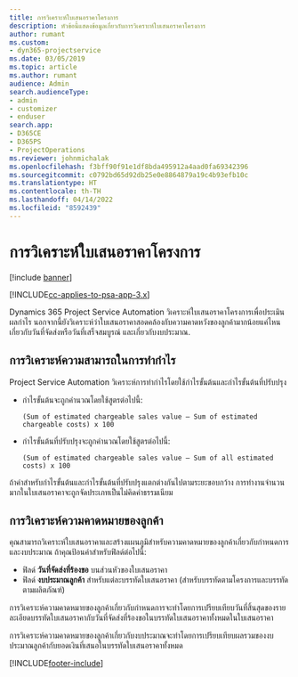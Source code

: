 ```yaml
---
title: การวิเคราะห์ใบเสนอราคาโครงการ
description: หัวข้อนี้แสดงข้อมูลเกี่ยวกับการวิเคราะห์ใบเสนอราคาโครงการ
author: rumant
ms.custom:
- dyn365-projectservice
ms.date: 03/05/2019
ms.topic: article
ms.author: rumant
audience: Admin
search.audienceType:
- admin
- customizer
- enduser
search.app:
- D365CE
- D365PS
- ProjectOperations
ms.reviewer: johnmichalak
ms.openlocfilehash: f3bff90f91e1df8bda495912a4aad0fa69342396
ms.sourcegitcommit: c0792bd65d92db25e0e8864879a19c4b93efb10c
ms.translationtype: HT
ms.contentlocale: th-TH
ms.lasthandoff: 04/14/2022
ms.locfileid: "8592439"
---
```

# <a name="analysis-of-project-quotes"></a>การวิเคราะห์ใบเสนอราคาโครงการ

[!include [banner](../includes/psa-now-project-operations.md)]

[!INCLUDE[cc-applies-to-psa-app-3.x](../includes/cc-applies-to-psa-app-3x.md)]

Dynamics 365 Project Service Automation วิเคราะห์ใบเสนอราคาโครงการเพื่อประเมินผลกำไร นอกจากนี้ยังวิเคราะห์ว่าใบเสนอราคาสอดคล้องกับความคาดหวังของลูกค้ามากน้อยแค่ไหน เกี่ยวกับวันที่จัดส่งหรือวันที่เสร็จสมบูรณ์ และเกี่ยวกับงบประมาณ.

## <a name="profitability-analysis"></a>การวิเคราะห์ความสามารถในการทำกำไร

Project Service Automation วิเคราะห์การทำกำไรโดยใช้กำไรขั้นต้นและกำไรขั้นต้นที่ปรับปรุง

- กำไรขั้นต้นจะถูกคำนวณโดยใช้สูตรต่อไปนี้:

  `
    (Sum of estimated chargeable sales value – Sum of estimated chargeable costs) x 100
  `
- กำไรขั้นต้นที่ปรับปรุงจะถูกคำนวณโดยใช้สูตรต่อไปนี้:

  `
    (Sum of estimated chargeable sales value – Sum of all estimated costs) x 100
  `

ถ้าค่าสำหรับกำไรขั้นต้นและกำไรขั้นต้นที่ปรับปรุงแตกต่างกันไปตามระยะขอบกว้าง การทำงานจำนวนมากในใบเสนอราคาจะถูกจัดประเภทเป็นไม่คิดค่าธรรมเนียม

## <a name="analysis-of-customer-expectations"></a>การวิเคราะห์ความคาดหมายของลูกค้า

คุณสามารถวิเคราะห์ใบเสนอราคาและสร้างแผนภูมิสำหรับความคาดหมายของลูกค้าเกี่ยวกับกำหนดการและงบประมาณ ถ้าคุณป้อนค่าสำหรับฟิลด์ต่อไปนี้:

- ฟิลด์ **วันที่จัดส่งที่ร้องขอ** บนส่วนหัวของใบเสนอราคา
- ฟิลด์ **งบประมาณลูกค้า** สำหรับแต่ละบรรทัดใบเสนอราคา (สำหรับบรรทัดตามโครงการและบรรทัดตามผลิตภัณฑ์)

การวิเคราะห์ความคาดหมายของลูกค้าเกี่ยวกับกำหนดการจะทำโดยการเปรียบเทียบวันที่สิ้นสุดของรายละเอียดบรรทัดใบเสนอราคากับวันที่จัดส่งที่ร้องขอในบรรทัดใบเสนอราคาทั้งหมดในใบเสนอราคา

การวิเคราะห์ความคาดหมายของลูกค้าเกี่ยวกับงบประมาณจะทำโดยการเปรียบเทียบผลรวมของงบประมาณลูกค้ากับยอดเงินที่เสนอในบรรทัดใบเสนอราคาทั้งหมด


[!INCLUDE[footer-include](../includes/footer-banner.md)]
